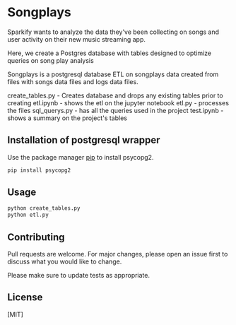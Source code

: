 # Songplays

Sparkify wants to analyze the data they've been collecting on songs and user activity on their new music streaming app. 

Here, we create a Postgres database with tables designed to optimize queries on song play analysis

Songplays is a postgresql database ETL on songplays data created from files with songs data files and logs data files.

create_tables.py - Creates database and drops any existing tables prior to creating
etl.ipynb - shows the etl on the jupyter notebook
etl.py - processes the files
sql_querys.py - has all the queries used in the project
test.ipynb - shows a summary on the project's tables


## Installation of postgresql wrapper

Use the package manager [pip](https://pip.pypa.io/en/stable/) to install psycopg2.

```bash
pip install psycopg2
```

## Usage

```bash
python create_tables.py
python etl.py
```

## Contributing
Pull requests are welcome. For major changes, please open an issue first to discuss what you would like to change.

Please make sure to update tests as appropriate.

## License
[MIT]